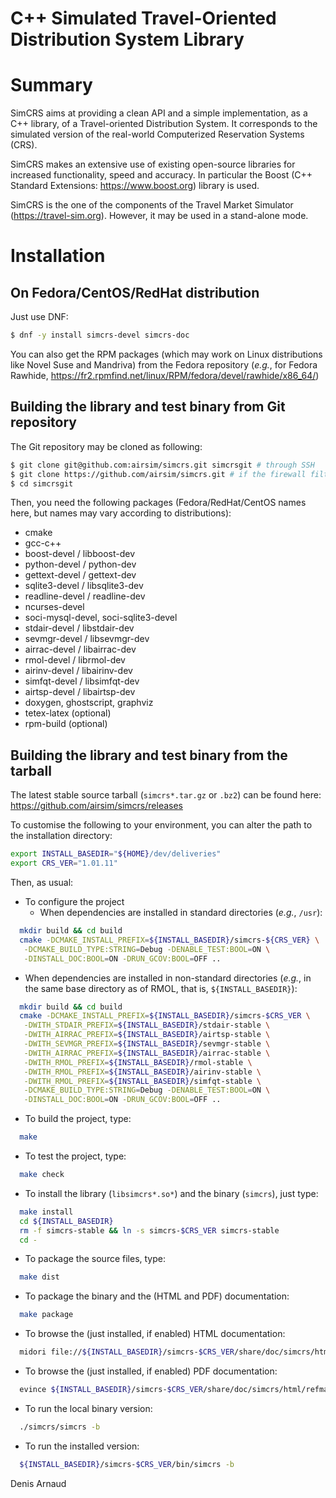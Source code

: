C++ Simulated Travel-Oriented Distribution System Library
=========================================================

# Summary
SimCRS aims at providing a clean API and a simple implementation,
as a C++ library, of a Travel-oriented Distribution System. It
corresponds to the simulated version of the real-world Computerized
Reservation Systems (CRS).

SimCRS makes an extensive use of existing open-source libraries for
increased functionality, speed and accuracy. In particular the
Boost (C++ Standard Extensions: https://www.boost.org) library is used.

SimCRS is the one of the components of the Travel Market Simulator
(https://travel-sim.org). However, it may be used in a
stand-alone mode.

# Installation

## On Fedora/CentOS/RedHat distribution
Just use DNF:
```bash
$ dnf -y install simcrs-devel simcrs-doc
```

You can also get the RPM packages (which may work on Linux
distributions like Novel Suse and Mandriva) from the Fedora repository
(_e.g._, for Fedora Rawhide,
https://fr2.rpmfind.net/linux/RPM/fedora/devel/rawhide/x86_64/)


## Building the library and test binary from Git repository
The Git repository may be cloned as following:
```bash
$ git clone git@github.com:airsim/simcrs.git simcrsgit # through SSH
$ git clone https://github.com/airsim/simcrs.git # if the firewall filters SSH
$ cd simcrsgit
```

Then, you need the following packages (Fedora/RedHat/CentOS names here, 
but names may vary according to distributions):
* cmake
* gcc-c++
* boost-devel / libboost-dev
* python-devel / python-dev
* gettext-devel / gettext-dev
* sqlite3-devel / libsqlite3-dev
* readline-devel / readline-dev
* ncurses-devel
* soci-mysql-devel, soci-sqlite3-devel
* stdair-devel / libstdair-dev
* sevmgr-devel / libsevmgr-dev
* airrac-devel / libairrac-dev
* rmol-devel / librmol-dev
* airinv-devel / libairinv-dev
* simfqt-devel / libsimfqt-dev
* airtsp-devel / libairtsp-dev
* doxygen, ghostscript, graphviz
* tetex-latex (optional)
* rpm-build (optional)

## Building the library and test binary from the tarball
The latest stable source tarball (`simcrs*.tar.gz` or `.bz2`)
can be found here:
https://github.com/airsim/simcrs/releases

To customise the following to your environment, you can alter the path
to the installation directory:
```bash
export INSTALL_BASEDIR="${HOME}/dev/deliveries"
export CRS_VER="1.01.11"
```

Then, as usual:
* To configure the project
  * When dependencies are installed in standard directories (_e.g._, `/usr`):
```bash
  mkdir build && cd build
  cmake -DCMAKE_INSTALL_PREFIX=${INSTALL_BASEDIR}/simcrs-${CRS_VER} \
   -DCMAKE_BUILD_TYPE:STRING=Debug -DENABLE_TEST:BOOL=ON \
   -DINSTALL_DOC:BOOL=ON -DRUN_GCOV:BOOL=OFF ..
```
  * When dependencies are installed in non-standard directories (_e.g._,
    in the same base directory as of RMOL, that is, `${INSTALL_BASEDIR}`):
```bash
  mkdir build && cd build
  cmake -DCMAKE_INSTALL_PREFIX=${INSTALL_BASEDIR}/simcrs-$CRS_VER \
   -DWITH_STDAIR_PREFIX=${INSTALL_BASEDIR}/stdair-stable \
   -DWITH_AIRRAC_PREFIX=${INSTALL_BASEDIR}/airtsp-stable \
   -DWITH_SEVMGR_PREFIX=${INSTALL_BASEDIR}/sevmgr-stable \
   -DWITH_AIRRAC_PREFIX=${INSTALL_BASEDIR}/airrac-stable \
   -DWITH_RMOL_PREFIX=${INSTALL_BASEDIR}/rmol-stable \
   -DWITH_RMOL_PREFIX=${INSTALL_BASEDIR}/airinv-stable \
   -DWITH_RMOL_PREFIX=${INSTALL_BASEDIR}/simfqt-stable \
   -DCMAKE_BUILD_TYPE:STRING=Debug -DENABLE_TEST:BOOL=ON \
   -DINSTALL_DOC:BOOL=ON -DRUN_GCOV:BOOL=OFF ..
```
* To build the project, type:
```bash
  make
```
* To test the project, type:
```bash
  make check
```
* To install the library (`libsimcrs*.so*`) and the binary (`simcrs`), just type:
```bash
  make install
  cd ${INSTALL_BASEDIR}
  rm -f simcrs-stable && ln -s simcrs-$CRS_VER simcrs-stable
  cd -
```
* To package the source files, type:
```bash
  make dist
```
* To package the binary and the (HTML and PDF) documentation:
```bash
  make package
```
* To browse the (just installed, if enabled) HTML documentation:
```bash
  midori file://${INSTALL_BASEDIR}/simcrs-$CRS_VER/share/doc/simcrs/html/index.html
```
* To browse the (just installed, if enabled) PDF documentation:
```bash
  evince ${INSTALL_BASEDIR}/simcrs-$CRS_VER/share/doc/simcrs/html/refman.pdf
```
* To run the local binary version:
```bash
  ./simcrs/simcrs -b
```
* To run the installed version:
```bash
  ${INSTALL_BASEDIR}/simcrs-$CRS_VER/bin/simcrs -b
```

Denis Arnaud

